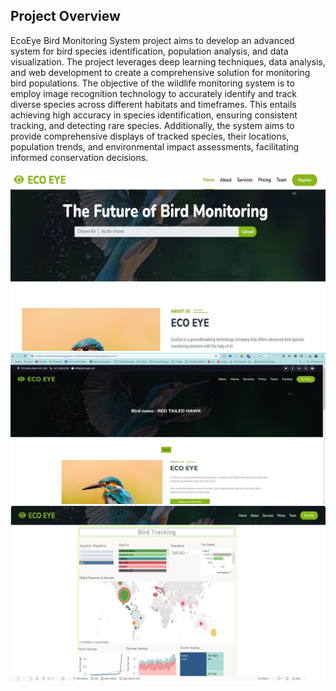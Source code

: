 ## Project Overview

EcoEye Bird Monitoring System project aims to develop an advanced system for bird species
identification, population analysis, and data visualization. The project leverages deep
learning techniques, data analysis, and web development to create a comprehensive
solution for monitoring bird populations.
The objective of the wildlife monitoring system is to employ image recognition technology to
accurately identify and track diverse species across different habitats and timeframes. This
entails achieving high accuracy in species identification, ensuring consistent tracking, and
detecting rare species. Additionally, the system aims to provide comprehensive displays of
tracked species, their locations, population trends, and environmental impact assessments,
facilitating informed conservation decisions.

<img src="https://github.com/Dharmil290998/ECO-EYE/blob/main/Web%20page-1.jpg">

<img src="https://github.com/Dharmil290998/ECO-EYE/blob/main/Web%20page-2.jpg">

<img src="https://github.com/Dharmil290998/ECO-EYE/blob/main/Web%20page-3.jpg">
